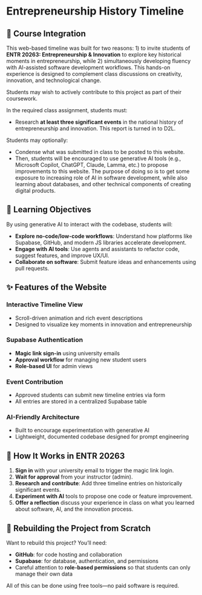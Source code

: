 # Entrepreneurship History Timeline

## 🔔 Course Integration

This web-based timeline was built for two reasons: 1) to invite students of **ENTR 20263: Entrepreneurship & Innovation** to explore key historical moments in entrepreneurship, while 2) simultaneously developing fluency with AI-assisted software development workflows. This hands-on experience is designed to complement class discussions on creativity, innovation, and technological change. 

Students may wish to actively contribute to this project as part of their coursework. 

In the required class assignment, students must:

* Research **at least three significant events** in the national history of entrepreneurship and innovation. This report is turned in to D2L. 

Students may optionally:
* Condense what was submitted in class to be posted to this website.
* Then, students will be encouraged to use generative AI tools (e.g., Microsoft Copilot, ChatGPT, Claude, Lamma, etc.) to propose improvements to this website. The purpose of doing so is to get some exposure to increasing role of AI in software development, while also learning about databases, and other technical components of creating digital products.

## 🧠 Learning Objectives

By using generative AI to interact with the codebase, students will:

* **Explore no-code/low-code workflows**: Understand how platforms like Supabase, GitHub, and modern JS libraries accelerate development.
* **Engage with AI tools**: Use agents and assistants to refactor code, suggest features, and improve UX/UI.
* **Collaborate on software**: Submit feature ideas and enhancements using pull requests.

## ✨ Features of the Website

### Interactive Timeline View

* Scroll-driven animation and rich event descriptions
* Designed to visualize key moments in innovation and entrepreneurship

### Supabase Authentication

* **Magic link sign-in** using university emails
* **Approval workflow** for managing new student users
* **Role-based UI** for admin views

### Event Contribution

* Approved students can submit new timeline entries via form
* All entries are stored in a centralized Supabase table

### AI-Friendly Architecture

* Built to encourage experimentation with generative AI
* Lightweight, documented codebase designed for prompt engineering

## 🧪 How It Works in ENTR 20263

1. **Sign in** with your university email to trigger the magic link login.
2. **Wait for approval** from your instructor (admin).
3. **Research and contribute**: Add three timeline entries on historically significant events.
4. **Experiment with AI** tools to propose one code or feature improvement.
5. **Offer a reflection** discuss your experience in class on what you learned about software, AI, and the innovation process.

## 🔁 Rebuilding the Project from Scratch

Want to rebuild this project? You’ll need:

* **GitHub**: for code hosting and collaboration
* **Supabase**: for database, authentication, and permissions
* Careful attention to **role-based permissions** so that students can only manage their own data

All of this can be done using free tools—no paid software is required.
